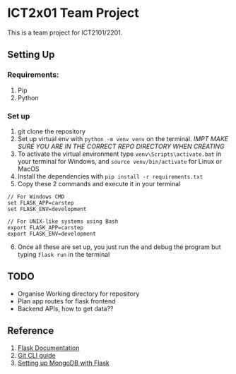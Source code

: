 # ICT2x01 Team Project

This is a team project for ICT2101/2201.

## Setting Up

### Requirements:

1. Pip
2. Python

### Set up

1. git clone the repository
2. Set up virtual env with `python -m venv venv` on the terminal. *IMPT MAKE SURE YOU ARE IN THE CORRECT REPO DIRECTORY WHEN CREATING*
3. To activate the virtual environment type `venv\Scripts\activate.bat` in your terminal for Windows, and `source venv/bin/activate` for Linux or MacOS
4. Install the dependencies with `pip install -r requirements.txt`
5. Copy these 2 commands and execute it in your terminal

```
// For Windows CMD
set FLASK_APP=carstep
set FLASK_ENV=development

// For UNIX-like systems using Bash
export FLASK_APP=carstep
export FLASK_ENV=development
```

6. Once all these are set up, you just run the and debug the program but typing `flask run` in the terminal

## TODO

- Organise Working directory for repository
- Plan app routes for flask frontend
- Backend APIs, how to get data??

## Reference

1. [Flask Documentation](https://flask.palletsprojects.com/en/2.0.x/)
2. [Git CLI guide](https://github.com/alphonsekoh/UltimateGitResource/tree/main)
3. [Setting up MongoDB with Flask](https://www.mongodb.com/compatibility/setting-up-flask-with-mongodb)
